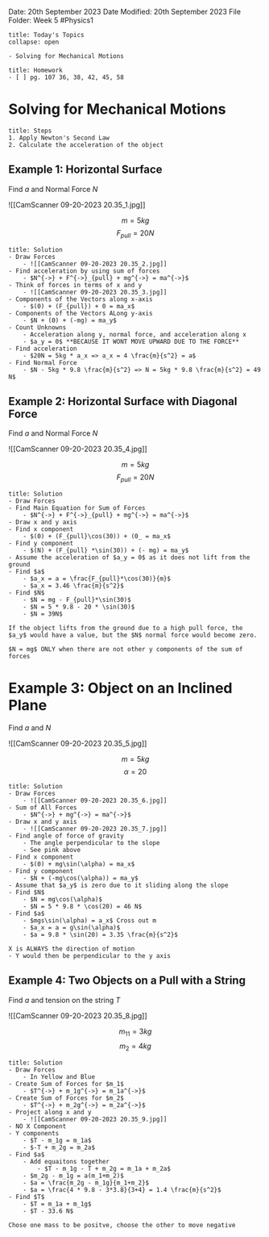 Date: 20th September 2023
Date Modified: 20th September 2023
File Folder: Week 5
#Physics1

```ad-abstract
title: Today's Topics
collapse: open

- Solving for Mechanical Motions

```

```ad-note
title: Homework
- [ ] pg. 107 36, 38, 42, 45, 58
```

# Solving for Mechanical Motions

```ad-summary
title: Steps
1. Apply Newton's Second Law
2. Calculate the acceleration of the object
```

## Example 1: Horizontal Surface

Find $a$ and Normal Force $N$

![[CamScanner 09-20-2023 20.35_1.jpg]]

$$m = 5kg$$
$$F_{pull} = 20N$$

```ad-check
title: Solution
- Draw Forces
	- ![[CamScanner 09-20-2023 20.35_2.jpg]]
- Find acceleration by using sum of forces
	- $N^{->} + F^{->}_{pull} + mg^{->} = ma^{->}$
- Think of forces in terms of x and y
	- ![[CamScanner 09-20-2023 20.35_3.jpg]]
- Components of the Vectors along x-axis
	- $(0) + (F_{pull}) + 0 = ma_x$
- Components of the Vectors ALong y-axis
	- $N + (0) + (-mg) = ma_y$
- Count Unknowns
	- Acceleration along y, normal force, and acceleration along x
	- $a_y = 0$ **BECAUSE IT WONT MOVE UPWARD DUE TO THE FORCE**
- Find acceleration
	- $20N = 5kg * a_x => a_x = 4 \frac{m}{s^2} = a$
- Find Normal Force
	- $N - 5kg * 9.8 \frac{m}{s^2} => N = 5kg * 9.8 \frac{m}{s^2} = 49 N$
```


## Example 2: Horizontal Surface with Diagonal Force

Find $a$ and Normal Force $N$

![[CamScanner 09-20-2023 20.35_4.jpg]]

$$m = 5kg$$
$$F_{pull} = 20N$$

```ad-check
title: Solution
- Draw Forces
- Find Main Equation for Sum of Forces
	- $N^{->} + F^{->}_{pull} + mg^{->} = ma^{->}$
- Draw x and y axis
- Find x component
	- $(0) + (F_{pull}\cos(30)) + (0_ = ma_x$
- Find y component
	- $(N) + (F_{pull} *\sin(30)) + (- mg) = ma_y$
- Assume the acceleration of $a_y = 0$ as it does not lift from the ground
- Find $a$
	- $a_x = a = \frac{F_{pull}*\cos(30)}{m}$
	- $a_x = 3.46 \frac{m}{s^2}$
- Find $N$
	- $N = mg - F_{pull}*\sin(30)$
	- $N = 5 * 9.8 - 20 * \sin(30)$
	- $N = 39N$
```

```ad-note
If the object lifts from the ground due to a high pull force, the $a_y$ would have a value, but the $N$ normal force would become zero.
```

```ad-warning
$N = mg$ ONLY when there are not other y components of the sum of forces
```

# Example 3: Object on an Inclined Plane

Find $a$ and $N$

![[CamScanner 09-20-2023 20.35_5.jpg]]

$$m = 5kg$$
$$\alpha = 20$$

```ad-check
title: Solution
- Draw Forces
	- ![[CamScanner 09-20-2023 20.35_6.jpg]]
- Sum of All Forces
	- $N^{->} + mg^{->} = ma^{->}$
- Draw x and y axis
	- ![[CamScanner 09-20-2023 20.35_7.jpg]]
- Find angle of force of gravity
	- The angle perpendicular to the slope
	- See pink above
- Find x component 
	- $(0) + mg\sin(\alpha) = ma_x$
- Find y component
	- $N + (-mg\cos(\alpha)) = ma_y$
- Assume that $a_y$ is zero due to it sliding along the slope
- Find $N$
	- $N = mg\cos(\alpha)$
	- $N = 5 * 9.8 * \cos(20) = 46 N$
- Find $a$
	- $mgs\sin(\alpha) = a_x$ Cross out m
	- $a_x = a = g\sin(\alpha)$
	- $a = 9.8 * \sin(20) = 3.35 \frac{m}{s^2}$
```

```ad-important
X is ALWAYS the direction of motion
- Y would then be perpendicular to the y axis
```

## Example 4: Two Objects on a Pull with a String

Find $a$ and tension on the string $T$

![[CamScanner 09-20-2023 20.35_8.jpg]]

$$m_11 = 3kg$$
$$m_2 = 4kg$$

```ad-check
title: Solution
- Draw Forces
	- In Yellow and Blue
- Create Sum of Forces for $m_1$
	- $T^{->} + m_1g^{->} = m_1a^{->}$
- Create Sum of Forces for $m_2$
	- $T^{->} + m_2g^{->} = m_2a^{->}$
- Project along x and y
	- ![[CamScanner 09-20-2023 20.35_9.jpg]]
- NO X Component
- Y components
	- $T - m_1g = m_1a$
	- $-T + m_2g = m_2a$
- Find $a$
	- Add equaitons together
		- $T - m_1g - T + m_2g = m_1a + m_2a$
	- $m_2g - m_1g = a(m_1+m_2)$
	- $a = \frac{m_2g - m_1g}{m_1+m_2}$
	- $a = \frac{4 * 9.8 - 3*3.8}{3+4} = 1.4 \frac{m}{s^2}$
- Find $T$
	- $T = m_1a + m_1g$
	- $T - 33.6 N$
```

```ad-important
Chose one mass to be positve, choose the other to move negative
```

